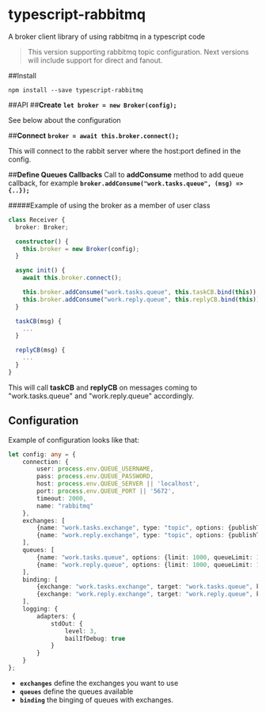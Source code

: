 # typescript-rabbitmq
A broker client library of using rabbitmq in a typescript code

>This version supporting rabbitmq topic configuration.
Next versions will include support for direct and fanout.
 

##Install
````
npm install --save typescript-rabbitmq
````

##API
##**Create**
**`let broker = new Broker(config);`**

See below about the configuration

##**Connect**
**`broker = await this.broker.connect();`**

This will connect to the rabbit server where the host:port defined in the config.

##**Define Queues Callbacks**
Call to **addConsume** method to add queue callback, for example **`broker.addConsume("work.tasks.queue", (msg) => {..});`**

#####Example of using the broker as a member of user class
````typescript
class Receiver {
  broker: Broker;

  constructor() {
    this.broker = new Broker(config);
  }

  async init() {
    await this.broker.connect();

    this.broker.addConsume("work.tasks.queue", this.taskCB.bind(this));
    this.broker.addConsume("work.reply.queue", this.replyCB.bind(this));
  }

  taskCB(msg) {
    ...
  }

  replyCB(msg) {
    ...
  }
}
```` 

This will call **taskCB** and **replyCB** on messages coming to "work.tasks.queue" and "work.reply.queue" accordingly.


## Configuration

Example of configuration looks like that:
````typescript
let config: any = {
    connection: {
        user: process.env.QUEUE_USERNAME,
        pass: process.env.QUEUE_PASSWORD,
        host: process.env.QUEUE_SERVER || 'localhost',
        port: process.env.QUEUE_PORT || '5672',
        timeout: 2000,
        name: "rabbitmq"
    },
    exchanges: [
        {name: "work.tasks.exchange", type: "topic", options: {publishTimeout: 1000, persistent: true, durable: false}},
        {name: "work.reply.exchange", type: "topic", options: {publishTimeout: 1000, persistent: true, durable: false}}
    ],
    queues: [
        {name: "work.tasks.queue", options: {limit: 1000, queueLimit: 1000}},
        {name: "work.reply.queue", options: {limit: 1000, queueLimit: 1000}}
    ],
    binding: [
        {exchange: "work.tasks.exchange", target: "work.tasks.queue", keys: "somekey.#"},
        {exchange: "work.reply.exchange", target: "work.reply.queue", keys: "otherkey.#"}
    ],
    logging: {
        adapters: {
            stdOut: {
                level: 3,
                bailIfDebug: true
            }
        }
    }
};
````

- **`exchanges`** define the exchanges you want to use
- **`queues`** define the queues available 
- **`binding`** the binging of queues with exchanges. 






